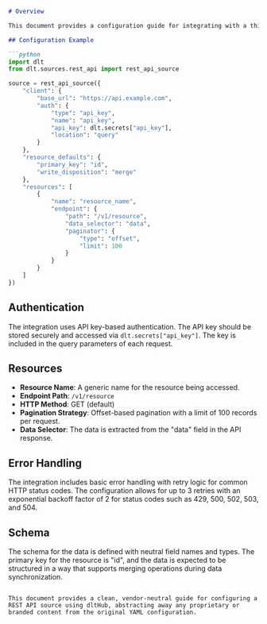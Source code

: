 ```markdown
# Overview

This document provides a configuration guide for integrating with a third-party analytics API using dltHub's REST API source. The integration supports full data synchronization from the API, utilizing a RESTful approach to access and manage resources.

## Configuration Example

```python
import dlt
from dlt.sources.rest_api import rest_api_source

source = rest_api_source({
    "client": {
        "base_url": "https://api.example.com",
        "auth": {
            "type": "api_key",
            "name": "api_key",
            "api_key": dlt.secrets["api_key"],
            "location": "query"
        }
    },
    "resource_defaults": {
        "primary_key": "id",
        "write_disposition": "merge"
    },
    "resources": [
        {
            "name": "resource_name",
            "endpoint": {
                "path": "/v1/resource",
                "data_selector": "data",
                "paginator": {
                    "type": "offset",
                    "limit": 100
                }
            }
        }
    ]
})
```

## Authentication

The integration uses API key-based authentication. The API key should be stored securely and accessed via `dlt.secrets["api_key"]`. The key is included in the query parameters of each request.

## Resources

- **Resource Name**: A generic name for the resource being accessed.
- **Endpoint Path**: `/v1/resource`
- **HTTP Method**: GET (default)
- **Pagination Strategy**: Offset-based pagination with a limit of 100 records per request.
- **Data Selector**: The data is extracted from the "data" field in the API response.

## Error Handling

The integration includes basic error handling with retry logic for common HTTP status codes. The configuration allows for up to 3 retries with an exponential backoff factor of 2 for status codes such as 429, 500, 502, 503, and 504.

## Schema

The schema for the data is defined with neutral field names and types. The primary key for the resource is "id", and the data is expected to be structured in a way that supports merging operations during data synchronization.

```

This document provides a clean, vendor-neutral guide for configuring a REST API source using dltHub, abstracting away any proprietary or branded content from the original YAML configuration.
